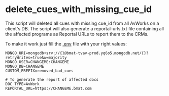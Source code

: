# delete_cues_with_missing_cue_id

This script will deleted all cues with missing cue_id from all AvWorks on a client's DB.
The script will also generate a reportal-urls.txt file containing all the affected programs as Reportal URLs to
report them to the CRMs.

To make it work just fill the [.env](.env) file with your right values:

```dotenv
MONGO_URI=mongodb+srv://{}@bmat-tvav-prod.yq6o5.mongodb.net/{}?retryWrites=true&w=majority
MONGO_USER=CHANGEME:CHANGEME
MONGO_DB=CHANGEME
CUSTOM_PREFIX=removed_bad_cues

# To generate the report of affected docs
DOC_TYPE=AvWork
REPORTAL_URL=https://CHANGEME.bmat.com
```